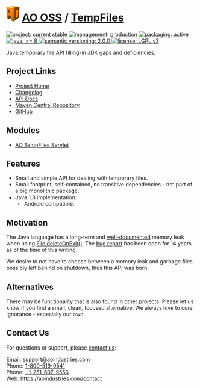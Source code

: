 # [<img src="ao-logo.png" alt="AO Logo" width="35" height="40">](https://github.com/aoindustries) [AO OSS](https://github.com/aoindustries/ao-oss) / [TempFiles](https://github.com/aoindustries/ao-tempfiles)
<p>
	<a href="https://aoindustries.com/life-cycle#project-current-stable">
		<img src="https://oss.aoapps.com/ao-badges/project-current-stable.svg" alt="project: current stable" />
	</a>
	<a href="https://aoindustries.com/life-cycle#management-production">
		<img src="https://oss.aoapps.com/ao-badges/management-production.svg" alt="management: production" />
	</a>
	<a href="https://aoindustries.com/life-cycle#packaging-active">
		<img src="https://oss.aoapps.com/ao-badges/packaging-active.svg" alt="packaging: active" />
	</a>
	<br />
	<a href="https://docs.oracle.com/javase/8/docs/api/">
		<img src="https://oss.aoapps.com/ao-badges/java-8.svg" alt="java: &gt;= 8" />
	</a>
	<a href="http://semver.org/spec/v2.0.0.html">
		<img src="https://oss.aoapps.com/ao-badges/semver-2.0.0.svg" alt="semantic versioning: 2.0.0" />
	</a>
	<a href="https://www.gnu.org/licenses/lgpl-3.0">
		<img src="https://oss.aoapps.com/ao-badges/license-lgpl-3.0.svg" alt="license: LGPL v3" />
	</a>
</p>

Java temporary file API filling-in JDK gaps and deficiencies.

## Project Links
* [Project Home](https://oss.aoapps.com/tempfiles/)
* [Changelog](https://oss.aoapps.com/tempfiles/changelog)
* [API Docs](https://oss.aoapps.com/tempfiles/apidocs/)
* [Maven Central Repository](https://search.maven.org/artifact/com.aoapps/ao-tempfiles)
* [GitHub](https://github.com/aoindustries/ao-tempfiles)

## Modules
* [AO TempFiles Servlet](https://github.com/aoindustries/ao-tempfiles-servlet)

## Features
* Small and simple API for dealing with temporary files.
* Small footprint, self-contained, no transitive dependencies - not part of a big monolithic package.
* Java 1.8 implementation:
    * Android compatible.

## Motivation
The Java language has a long-term and [well-documented](https://stackoverflow.com/questions/40119188/memory-leak-on-deleteonexithook) memory leak when using [File.deleteOnExit()](https://docs.oracle.com/javase/7/docs/api/java/io/File.html#deleteOnExit()).  The [bug report](https://bugs.openjdk.java.net/browse/JDK-4872014) has been open for 14 years as of the time of this writing.

We desire to not have to choose between a memory leak and garbage files possibly left behind on shutdown, thus this API was born.

## Alternatives
There may be functionality that is also found in other projects.  Please let us know if you find a small, clean, focused alternative.  We always love to cure ignorance - especially our own.

## Contact Us
For questions or support, please [contact us](https://aoindustries.com/contact):

Email: [support@aoindustries.com](mailto:support@aoindustries.com)  
Phone: [1-800-519-9541](tel:1-800-519-9541)  
Phone: [+1-251-607-9556](tel:+1-251-607-9556)  
Web: https://aoindustries.com/contact
